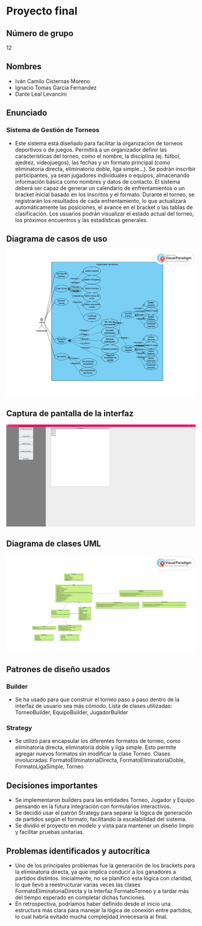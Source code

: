 # Proyecto final

## Número de grupo
12

## Nombres
- Iván Camilo Cisternas Moreno
- Ignacio Tomas Garcia Fernandez
- Dante Leal Levancini

## Enunciado
### Sistema de Gestión de Torneos
- Este sistema está diseñado para facilitar la organizacíon de torneos deportivos o de juegos. Permitirá a un organizador definir las características del torneo, 
como el nombre, la disciplina (ej. fútbol, ajedrez, videojuegos), las fechas y un formato principal (como eliminatoria directa, eliminatorio doble, liga simple...). 
Se podrán inscribir participantes, ya sean jugadores individuales o equipos, almacenando información básica como nombres y datos de contacto. El sistema deberá ser 
capaz de generar un calendario de enfrentamientos o un bracket inicial basado en los inscritos y el formato. Durante el torneo, se registrarán los resultados de cada 
enfrentamiento, lo que actualizará automáticamente las posiciones, el avance en el bracket o las tablas de clasificación. Los usuarios podrán visualizar el estado 
actual del torneo, los próximos encuentros y las estadísticas generales.</p>

## Diagrama de casos de uso
<img src="use-case.png">

## Captura de pantalla de la interfaz
<img src="screenshot.png">

## Diagrama de clases UML
<img src="uml.png">

## Patrones de diseño usados
### Builder
- Se ha usado para que construir el torneo paso a paso dentro de la interfaz de usuario sea más cómodo. Lista de clases utilizadas: TorneoBuilder, EquipoBuilder, JugadorBuilder
### Strategy
- Se utilizó para encapsular los diferentes formatos de torneo, como eliminatoria directa, eliminatoria doble y liga simple. Esto permite agregar nuevos formatos sin modificar la clase Torneo. Clases involucradas: FormatoEliminatoriaDirecta, FormatoEliminatoriaDoble, FormatoLigaSimple, Torneo

## Decisiones importantes
- Se implementaron builders para las entidades Torneo, Jugador y Equipo pensando en la futura integración con formularios interactivos.
- Se decidió usar el patrón Strategy para separar la lógica de generación de partidos según el formato, facilitando la escalabilidad del sistema.
- Se dividió el proyecto en modelo y vista para mantener un diseño limpio y facilitar pruebas unitarias.

## Problemas identificados y autocrítica
- Uno de los principales problemas fue la generación de los brackets para la eliminatoria directa, ya que implica conducir a los ganadores a partidos distintos. Inicialmente, no se planificó esta lógica con claridad, lo que llevó a reestructurar varias veces las clases FormatoEliminatoriaDirecta y la interfaz FormatoTorneo y a tardar más del tiempo esperado en completar dichas funciones.
- En retrospectiva, podríamos haber definido desde el inicio una estructura más clara para manejar la lógica de conexión entre partidos, lo cual habría evitado mucha complejidad innecesaria al final.